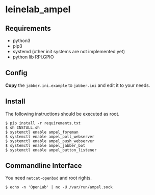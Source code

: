 # leinelab_ampel

## Requirements

* python3
* pip3
* systemd (other init systems are not implemented yet)
* python lib RPI.GPIO

## Config

**Copy** the ```jabber.ini.example``` to ```jabber.ini``` and edit it to your needs.

## Install

The following instructions should be executed as root.

```shell
$ pip install -r requirements.txt
$ sh INSTALL.sh
$ systemctl enable ampel_foreman
$ systemctl enable ampel_poll_webserver
$ systemctl enable ampel_push_webserver
$ systemctl enable ampel_jabber_bot
$ systemctl enable ampel_button_listener
```

## Commandline Interface

You need ```netcat-openbsd``` and root rights.

```shell
$ echo -n 'OpenLab' | nc -U /var/run/ampel.sock
```
